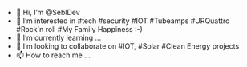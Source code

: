 - 👋 Hi, I’m @SeblDev
- 👀 I’m interested in #tech #security #IOT #Tubeamps #URQuattro #Rock'n roll #My Family Happiness :-)
- 🌱 I’m currently learning ...
- 💞️ I’m looking to collaborate on #IOT, #Solar #Clean Energy projects
- 📫 How to reach me ...

<!---
SeblDev/SeblDev is a ✨ special ✨ repository because its `README.md` (this file) appears on your GitHub profile.
You can click the Preview link to take a look at your changes.
--->
